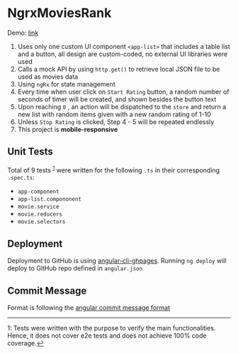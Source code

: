 # NgrxMoviesRank
Demo: [link](https://kyleleow.github.io/ngrx-movies-rank/)
1. Uses only one custom UI component `<app-list>` that includes a table list and a button, all design are custom-coded, no external UI libraries were used
2. Calls a mock API by using `http.get()` to retrieve local JSON file to be used as movies data
3. Using `ngRx` for state management
4. Every time when user click on `Start Rating` button, a random number of seconds of timer will be created, and shown besides the button text
5. Upon reaching `0` , an action will be dispatched to the `store` and return a new list with random items given with a new random rating of 1-10
6. Unless `Stop Rating` is clicked, Step 4 - 5 will be repeated endlessly
7. This project is **mobile-responsive**

## Unit Tests
Total of 9 tests <sup id="a1">[1](#myfootnote1)</sup> were written for the following `.ts` in their corresponding `.spec.ts`:
- `app-component`
- `app-list.compononent`
- `movie.service`
- `movie.reducers`
- `movie.selectors`

## Deployment
Deployment to GitHub is using [angular-cli-ghpages](https://github.com/angular-schule/angular-cli-ghpages).
Running `ng deploy` will deploy to GitHub repo defined in `angular.json`

## Commit Message
Format is following the [angular commit message format](https://github.com/angular/angular/blob/master/CONTRIBUTING.md)

---
<a id="myfootnote1">1</a>: Tests were written with the purpose to verify the main functionalities. Hence, it does not cover e2e tests and does not achieve 100% code coverage.[↩](#a1)
